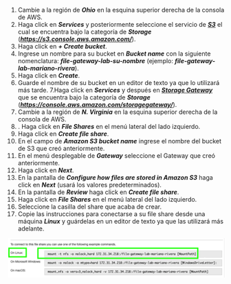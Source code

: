 1. Cambie a la región de **_Ohio_** en la esquina superior derecha de la consola de AWS.
2. Haga click en **_Services_** y posteriormente seleccione el servicio de [**_S3_**](https://s3.console.aws.amazon.com/) el cual se encuentra bajo la categoría de **_Storage_** (**_https://s3.console.aws.amazon.com/_**).
3. Haga click en **_+ Create bucket_**.
4. Ingrese un nombre para su bucket en **_Bucket name_** con la siguiente nomenclatura: **_file-gateway-lab-su-nombre_** (ejemplo: **_file-gateway-lab-mariano-rivera_**).
5. Haga click en **_Create_**.
6. Guarde el nombre de su bucket en un editor de texto ya que lo utilizará más tarde.
7.Haga click en **_Services_** y después en [**_Storage Gateway_**](https://console.aws.amazon.com/storagegateway/) que se encuentra bajo la categoría de **_Storage_** (**_https://console.aws.amazon.com/storagegateway/_**).
8. Cambie a la región de **_N. Virginia_** en la esquina superior derecha de la consola de AWS.
9. . Haga click en **_File Shares_** en el menú lateral del lado izquierdo.
10. Haga click en **_Create file share_**.
11. En el campo de **_Amazon S3 bucket name_** ingrese el nombre del bucket de S3 que creó anteriormente.
12. En el menú desplegable de **_Gateway_** seleccione el Gateway que creó anteriormente.
13. Haga click en **_Next_**.
14. En la pantalla de **_Configure how files are stored in Amazon S3_** haga click en **_Next_** (usará los valores predeterminados).
15. En la pantalla de **_Review_** haga click en **_Create file share_**.
16. Haga click en **_File Shares_** en el menú lateral del lado izquierdo.
17. Seleccione la casilla del share que acaba de crear.
18. Copie las instrucciones para conectarse a su file share desde una máquina **_Linux_** y guárdelas en un editor de texto ya que las utilizará más adelante.

![Outputs](images/onlinux.png)